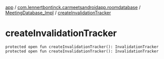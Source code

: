 [app](../../index.md) / [com.lennertbontinck.carmeetsandroidapp.roomdatabase](../index.md) / [MeetingDatabase_Impl](index.md) / [createInvalidationTracker](./create-invalidation-tracker.md)

# createInvalidationTracker

`protected open fun createInvalidationTracker(): InvalidationTracker`
`protected open fun createInvalidationTracker(): InvalidationTracker`